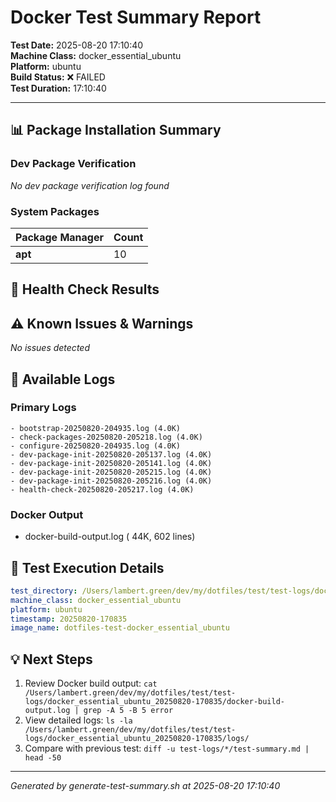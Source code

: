 # Docker Test Summary Report

**Test Date:** 2025-08-20 17:10:40  
**Machine Class:** docker_essential_ubuntu  
**Platform:** ubuntu  
**Build Status:** ❌ FAILED  
**Test Duration:** 17:10:40

---

## 📊 Package Installation Summary

### Dev Package Verification

*No dev package verification log found*

### System Packages

| Package Manager | Count |
|-----------------|-------|
| **apt** | 10 |

## 🏥 Health Check Results

## ⚠️ Known Issues & Warnings

*No issues detected*

## 📁 Available Logs

### Primary Logs
```
- bootstrap-20250820-204935.log (4.0K)
- check-packages-20250820-205218.log (4.0K)
- configure-20250820-204935.log (4.0K)
- dev-package-init-20250820-205137.log (4.0K)
- dev-package-init-20250820-205141.log (4.0K)
- dev-package-init-20250820-205215.log (4.0K)
- dev-package-init-20250820-205216.log (4.0K)
- health-check-20250820-205217.log (4.0K)
```

### Docker Output
- docker-build-output.log ( 44K, 602 lines)

## 🔧 Test Execution Details

```yaml
test_directory: /Users/lambert.green/dev/my/dotfiles/test/test-logs/docker_essential_ubuntu_20250820-170835
machine_class: docker_essential_ubuntu
platform: ubuntu
timestamp: 20250820-170835
image_name: dotfiles-test-docker_essential_ubuntu
```

## 💡 Next Steps

1. Review Docker build output: `cat /Users/lambert.green/dev/my/dotfiles/test/test-logs/docker_essential_ubuntu_20250820-170835/docker-build-output.log | grep -A 5 -B 5 error`
2. View detailed logs: `ls -la /Users/lambert.green/dev/my/dotfiles/test/test-logs/docker_essential_ubuntu_20250820-170835/logs/`
3. Compare with previous test: `diff -u test-logs/*/test-summary.md | head -50`

---
*Generated by generate-test-summary.sh at 2025-08-20 17:10:40*

